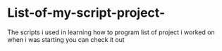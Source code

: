 # List-of-my-script-project-
The scripts i used in learning how to program 
list of project i worked on when i was starting
you can check it out
